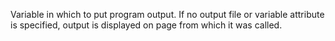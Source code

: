 Variable in which to put program output.
				If no output file or variable attribute is specified,
				output is displayed on page from which it was called.